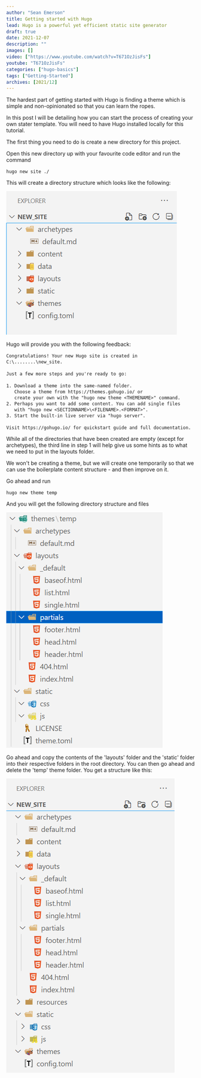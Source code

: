 ```yaml
---
author: "Sean Emerson"
title: Getting started with Hugo
lead: Hugo is a powerful yet efficient static site generator
draft: true
date: 2021-12-07
description: ""
images: []
video: ["https://www.youtube.com/watch?v=T671OzJisFs"]
youtube: "T671OzJisFs"
categories: ["hugo-basics"]
tags: ["Getting-Started"]
archives: [2021/12]
---
```

The hardest part of getting started with Hugo is finding a theme which is simple and non-opinionated so that you can learn the ropes. 

In this post I will be detailing how you can start the process of creating your own stater template. You will need to have Hugo installed locally for this tutorial.

The first thing you need to do is create a new directory for this project.

Open this new directory up with your favourite code editor and run the command

```console
hugo new site ./
```

This will create a directory structure which looks like the following:

![Step 1](dir1.png "The directory structure after running hugo new site.")

Hugo will provide you with the following feedback:

```console
Congratulations! Your new Hugo site is created in C:\........\new_site.

Just a few more steps and you're ready to go:

1. Download a theme into the same-named folder.
   Choose a theme from https://themes.gohugo.io/ or
   create your own with the "hugo new theme <THEMENAME>" command.
2. Perhaps you want to add some content. You can add single files
   with "hugo new <SECTIONNAME>\<FILENAME>.<FORMAT>".
3. Start the built-in live server via "hugo server".

Visit https://gohugo.io/ for quickstart guide and full documentation.
```

While all of the directories that have been created are empty (except for archetypes), the third line in step 1 will help give us some hints as to what we need to put in the layouts folder.

We won't be creating a theme, but we will create one temporarily so that we can use the boilerplate content structure - and then improve on it.

Go ahead and run 

```console
hugo new theme temp
```

And you will get the following directory structure and files

![Step 2](dir2.png "The directory structure after running hugo new theme.")

Go ahead and copy the contents of the 'layouts' folder and the 'static' folder into their respective folders in the root directory. You can then go ahead and delete the 'temp' theme folder. You get a structure like this:

![Step 3](dir3.png "The directory structure after merging the theme with your base project.")
